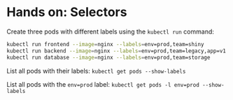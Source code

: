 # Hands on: Selectors

Create three pods with different labels using the `kubectl run` command:
```bash
kubectl run frontend --image=nginx --labels=env=prod,team=shiny
kubectl run backend --image=nginx --labels=env=prod,team=legacy,app=v1.2.4
kubectl run database --image=nginx --labels=env=prod,team=storage
```

List all pods with their labels:
`kubectl get pods --show-labels`

List all pods with the `env=prod` label:
`kubectl get pods -l env=prod --show-labels`
